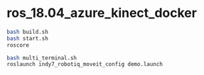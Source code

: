 # ros_18.04_azure_kinect_docker
```bash
bash build.sh
bash start.sh
roscore

```

```bash
bash multi_terminal.sh
roslaunch indy7_robotiq_moveit_config demo.launch
```
